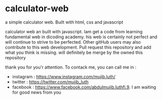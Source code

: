 # calculator-web
a simple calculator web. Built with html, css and javascript

calculator web an built with javascript. Iam get a code from learning fundamental web in dicoding academy.
his web is certainly not perfect and will continue to strive to be perfected.
Other gitHub users may also contribute to this web development.
Pull request this repository and add what you think is missing. will definitely be merge by the owned this repository

thank you for you'r attention. To contack me, you can call me in :
- instagram : https://www.instagram.com/mujib.luth/
- twitter : https://twitter.com/mujib_luth
- facebook : https://www.facebook.com/abdulmujib.luthfi.9.
I am waiting for good news from you
